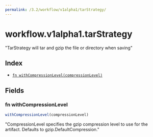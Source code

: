 ```yaml
---
permalink: /3.2/workflow/v1alpha1/tarStrategy/
---
```


# workflow.v1alpha1.tarStrategy

"TarStrategy will tar and gzip the file or directory when saving"

## Index

* [`fn withCompressionLevel(compressionLevel)`](#fn-withcompressionlevel)

## Fields

### fn withCompressionLevel

```ts
withCompressionLevel(compressionLevel)
```

"CompressionLevel specifies the gzip compression level to use for the artifact. Defaults to gzip.DefaultCompression."